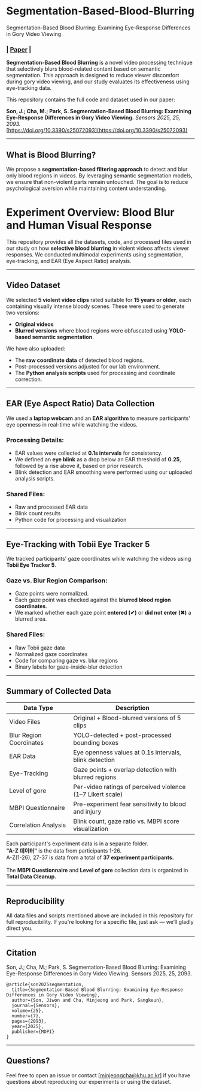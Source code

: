 # Segmentation-Based-Blood-Blurring
Segmentation-Based Blood Blurring: Examining Eye-Response Differences in Gory Video Viewing

<p align="">
    <h3>
        | <a href="https://doi.org/10.3390/s25072093" target="_blank"><b>Paper</b></a> |
    </h3>
</p>

**Segmentation-Based Blood Blurring** is a novel video processing technique that selectively blurs blood-related content based on semantic segmentation. This approach is designed to reduce viewer discomfort during gory video viewing, and our study evaluates its effectiveness using eye-tracking data.

This repository contains the full code and dataset used in our paper:

**Son, J.; Cha, M.; Park, S. Segmentation-Based Blood Blurring: Examining Eye-Response Differences in Gory Video Viewing.** *Sensors 2025, 25, 2093.*  
[https://doi.org/10.3390/s25072093](https://doi.org/10.3390/s25072093)

---

## What is Blood Blurring?

We propose a **segmentation-based filtering approach** to detect and blur only blood regions in videos. By leveraging semantic segmentation models, we ensure that non-violent parts remain untouched. The goal is to reduce psychological aversion while maintaining content understanding.


# Experiment Overview: Blood Blur and Human Visual Response

This repository provides all the datasets, code, and processed files used in our study on how **selective blood blurring** in violent videos affects viewer responses. We conducted multimodal experiments using segmentation, eye-tracking, and EAR (Eye Aspect Ratio) analysis.

---

## Video Dataset

We selected **5 violent video clips** rated suitable for **15 years or older**, each containing visually intense bloody scenes. These were used to generate two versions:
- **Original videos**  
- **Blurred versions** where blood regions were obfuscated using **YOLO-based semantic segmentation**.

We have also uploaded:
- The **raw coordinate data** of detected blood regions.
- Post-processed versions adjusted for our lab environment.
- The **Python analysis scripts** used for processing and coordinate correction.

---

## EAR (Eye Aspect Ratio) Data Collection

We used a **laptop webcam** and an **EAR algorithm** to measure participants’ eye openness in real-time while watching the videos.

### Processing Details:
- EAR values were collected at **0.1s intervals** for consistency.
- We defined an **eye blink** as a drop below an EAR threshold of **0.25**, followed by a rise above it, based on prior research.
- Blink detection and EAR smoothing were performed using our uploaded analysis scripts.

### Shared Files:
- Raw and processed EAR data  
- Blink count results  
- Python code for processing and visualization

---

## Eye-Tracking with Tobii Eye Tracker 5

We tracked participants’ gaze coordinates while watching the videos using **Tobii Eye Tracker 5**.

### Gaze vs. Blur Region Comparison:
- Gaze points were normalized.
- Each gaze point was checked against the **blurred blood region coordinates**.
- We marked whether each gaze point **entered (✔)** or **did not enter (✖)** a blurred area.

### Shared Files:
- Raw Tobii gaze data  
- Normalized gaze coordinates  
- Code for comparing gaze vs. blur regions  
- Binary labels for gaze-inside-blur detection

---

## Summary of Collected Data

| Data Type                     | Description                                                                 |
|------------------------------|-----------------------------------------------------------------------------|
|    Video Files               | Original + Blood-blurred versions of 5 clips                                |
|    Blur Region Coordinates   | YOLO-detected + post-processed bounding boxes                              |
|    EAR Data                  | Eye openness values at 0.1s intervals, blink detection                      |
|    Eye-Tracking              | Gaze points + overlap detection with blurred regions                        |
|    Level of gore              | Per-video ratings of perceived violence (1–7 Likert scale)                  |
|    MBPI Questionnaire        | Pre-experiment fear sensitivity to blood and injury                        |
|    Correlation Analysis      | Blink count, gaze ratio vs. MBPI score visualization                        |

Each participant's experiment data is in a separate folder.<br>
**"A-Z 데이터"** is the data from participants 1-26. <br>
A-Z(1-26), 27-37 is data from a total of **37 experiment participants.**
<br><br>
The **MBPI Questionnaire** and **Level of gore** collection data is organized in **Total Data Cleanup.**

---

## Reproducibility

All data files and scripts mentioned above are included in this repository for full reproducibility. If you're looking for a specific file, just ask — we’ll gladly direct you.

---

## Citation

Son, J.; Cha, M.; Park, S. Segmentation-Based Blood Blurring: Examining Eye-Response Differences in Gory Video Viewing. Sensors 2025, 25, 2093.
```
@article{son2025segmentation,
  title={Segmentation-Based Blood Blurring: Examining Eye-Response Differences in Gory Video Viewing},
  author={Son, Jiwon and Cha, Minjeong and Park, Sangkeun},
  journal={Sensors},
  volume={25},
  number={7},
  pages={2093},
  year={2025},
  publisher={MDPI}
}
```

---

## Questions?

Feel free to open an issue or contact [minjeongcha@khu.ac.kr] if you have questions about reproducing our experiments or using the dataset.

